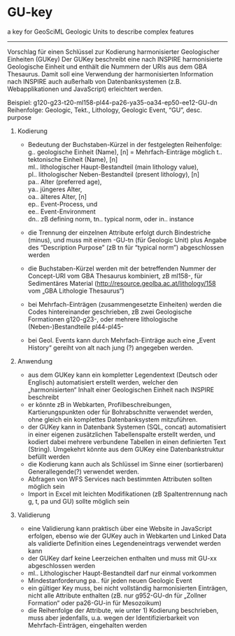 # GU-key
a key for GeoSciML Geologic Units to describe complex features


__________
Vorschlag für einen Schlüssel zur Kodierung harmonisierter Geologischer Einheiten (GUKey)
Der GUKey beschreibt eine nach INSPIRE harmonisierte Geologische Einheit und enthält die Nummern der URIs aus dem GBA Thesaurus. Damit soll eine Verwendung der harmonisierten Information nach INSPIRE auch außerhalb von Datenbanksystemen (z.B. Webapplikationen und JavaScript) erleichtert werden.  
  
Beispiel: 	g120-g23-t20-ml158-pl44-pa26-ya35-oa34-ep50-ee12-GU-dn  
Reihenfolge: Geologic, Tekt., Lithology, Geologic Event, “GU”, desc. purpose  
  
1) Kodierung  
    - Bedeutung der Buchstaben-Kürzel in der festgelegten Reihenfolge:  
g.. geologische Einheit (Name), [n]  = Mehrfach-Einträge möglich
t.. tektonische Einheit (Name), [n]  
ml.. lithologischer Haupt-Bestandteil (main lithology value),   
pl.. lithologischer Neben-Bestandteil (present lithology), [n]  
pa.. Alter (preferred age),   
ya.. jüngeres Alter,   
oa.. älteres Alter, 		   [n]  
ep.. Event-Process, und   
ee.. Event-Environment  
dn.. zB defining norm, tn.. typical norm, oder in.. instance  
  
    - die Trennung der einzelnen Attribute erfolgt durch Bindestriche (minus), und muss mit einem -GU-tn (für Geologic Unit) plus Angabe des “Description Purpose” (zB tn für “typical norm”) abgeschlossen werden  
    - die Buchstaben-Kürzel werden mit der betreffenden Nummer der Concept-URI vom GBA Thesaurus kombiniert, zB ml158-, für Sedimentäres Material (http://resource.geolba.ac.at/lithology/158 vom „GBA Lithologie Thesaurus“)  
    - bei Mehrfach-Einträgen (zusammengesetzte Einheiten) werden die Codes hintereinander geschrieben, zB zwei Geologische Formationen g120-g23-, oder mehrere lithologische (Neben-)Bestandteile pl44-pl45-  
    - bei Geol. Events kann durch Mehrfach-Einträge auch eine „Event History“ gereiht von alt nach jung (?) angegeben werden.  
  
2) Anwendung  
    - aus dem GUKey kann ein kompletter Legendentext (Deutsch oder Englisch) automatisiert erstellt werden, welcher den „harmonisierten“ Inhalt einer Geologischen Einheit nach INSPIRE beschreibt  
    - er könnte zB in Webkarten, Profilbeschreibungen, Kartierungspunkten oder für Bohrabschnitte verwendet werden, ohne gleich ein komplettes Datenbanksystem mitzuführen.  
    - der GUKey kann in Datenbank Systemen (SQL, concat) automatisiert in einer eigenen zusätzlichen Tabellenspalte erstellt werden, und kodiert dabei mehrere verbundene Tabellen in einen definierten Text (String). Umgekehrt könnte aus dem GUKey eine Datenbankstruktur befüllt werden  
    - die Kodierung kann auch als Schlüssel im Sinne einer (sortierbaren) Generallegende(?) verwendet werden.  
    - Abfragen von WFS Services nach bestimmten Attributen sollten möglich sein  
    - Import in Excel mit leichten Modifikationen (zB Spaltentrennung nach g, t, pa und GU) sollte möglich sein  
  
3) Validierung  
    - eine Validierung kann praktisch über eine Website in JavaScript erfolgen, ebenso wie der GUKey auch in Webkarten und Linked Data als validierte Definition eines Legendeneintrags verwendet werden kann  
    - der GUKey darf keine Leerzeichen enthalten und muss mit GU-xx abgeschlossen werden  
    - ml.. Lithologischer Haupt-Bestandteil darf nur einmal vorkommen  
    - Mindestanforderung pa.. für jeden neuen Geologic Event  
    - ein gültiger Key muss, bei nicht vollständig harmonisierten Einträgen, nicht alle Attribute enthalten (zB. nur g952-GU-dn für „Zollner Formation“ oder pa26-GU-in für Mesozoikum)  
    - die Reihenfolge der Attribute, wie unter 1) Kodierung beschrieben, muss aber jedenfalls, u.a. wegen der Identifizierbarkeit von Mehrfach-Einträgen, eingehalten werden  
